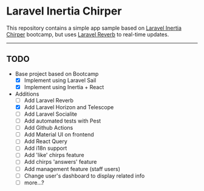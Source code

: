 # Laravel Inertia Chirper

This repository contains a simple app sample based on [Laravel Inertia Chirper](https://bootcamp.laravel.com/inertia/installation) bootcamp, but uses [Laravel Reverb](https://reverb.laravel.com/) to real-time updates.

---

## TODO
- Base project based on Bootcamp
  - [x] Implement using Laravel Sail
  - [x] Implement using Inertia + React

- Additions
  - [ ] Add Laravel Reverb
  - [x] Add Laravel Horizon and Telescope
  - [ ] Add Laravel Socialite
  - [ ] Add automated tests with Pest
  - [ ] Add Github Actions
  - [ ] Add Material UI on frontend
  - [ ] Add React Query
  - [ ] Add i18n support
  - [ ] Add 'like' chirps feature
  - [ ] Add chirps 'answers' feature
  - [ ] Add management feature (staff users)
  - [ ] Change user's dashboard to display related info
  - [ ] more...?

